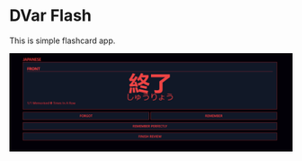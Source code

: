 # DVar Flash

This is simple flashcard app.

![Flashcard Review](https://github.com/Danpeo/dvar-flash/blob/main/img/Screenshot_9.png)


